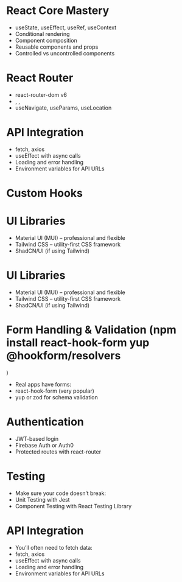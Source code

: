 # React Core Mastery
- useState, useEffect, useRef, useContext
- Conditional rendering 
- Component composition
- Reusable components and props
- Controlled vs uncontrolled components

# React Router
- react-router-dom v6
- <BrowserRouter>, <Routes>, <Route>
- useNavigate, useParams, useLocation

# API Integration
- fetch, axios
- useEffect with async calls
- Loading and error handling
- Environment variables for API URLs

#  Custom Hooks

# UI Libraries
- Material UI (MUI) – professional and flexible
- Tailwind CSS – utility-first CSS framework
- ShadCN/UI (if using Tailwind)

# UI Libraries
- Material UI (MUI) – professional and flexible
- Tailwind CSS – utility-first CSS framework
- ShadCN/UI (if using Tailwind)

# Form Handling & Validation (npm install react-hook-form yup @hookform/resolvers
)
- Real apps have forms:
- react-hook-form (very popular)
- yup or zod for schema validation

 # Authentication
- JWT-based login
- Firebase Auth or Auth0
- Protected routes with react-router

 # Testing
- Make sure your code doesn’t break:
- Unit Testing with Jest
- Component Testing with React Testing Library

 # API Integration
- You’ll often need to fetch data:
- fetch, axios
- useEffect with async calls
- Loading and error handling
- Environment variables for API URLs

